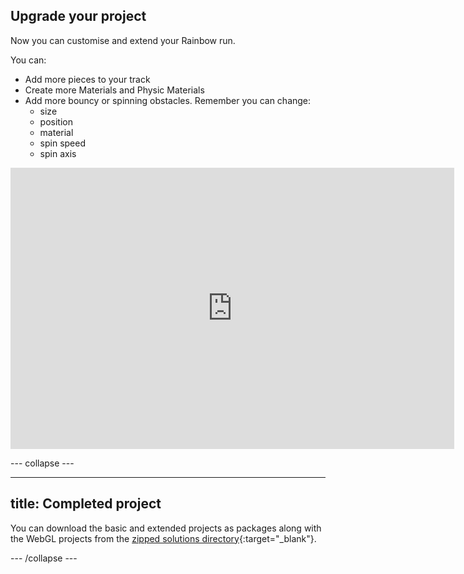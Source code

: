 ## Upgrade your project

Now you can customise and extend your Rainbow run.

You can: 
+ Add more pieces to your track
+ Create more Materials and Physic Materials
+ Add more bouncy or spinning obstacles. Remember you can change:
    + size 
    + position 
    + material 
    + spin speed 
    + spin axis

<iframe allowtransparency="true" width="710" height="450" src="https://explore-a-3d-world-extended.rpfilt.repl.co" frameborder="0"></iframe>

--- collapse ---

---
title: Completed project
---

You can download the basic and extended projects as packages along with the WebGL projects from the  [zipped solutions directory](https://rpf.io/p/en/rainbow-run-get){:target="_blank"}.

--- /collapse ---
